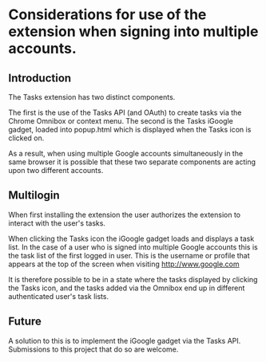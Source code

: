 # Considerations for use of the extension when signing into multiple accounts.

## Introduction

The Tasks extension has two distinct components.

The first is the use of the Tasks API (and OAuth) to create tasks via the Chrome Omnibox or context menu.
The second is the Tasks iGoogle gadget, loaded into popup.html which is displayed when the Tasks icon is clicked on.

As a result, when using multiple Google accounts simultaneously in the same browser it is possible that these two separate components are acting upon two different accounts.

## Multilogin

When first installing the extension the user authorizes the extension to interact with the user's tasks.

When clicking the Tasks icon the iGoogle gadget loads and displays a task list. In the case of a user who is signed into multiple Google accounts this is the task list of the first logged in user. This is the username or profile that appears at the top of the screen when visiting http://www.google.com

It is therefore possible to be in a state where the tasks displayed by clicking the Tasks icon, and the tasks added via the Omnibox end up in different authenticated user's task lists.

## Future

A solution to this is to implement the iGoogle gadget via the Tasks API. Submissions to this project that do so are welcome.
